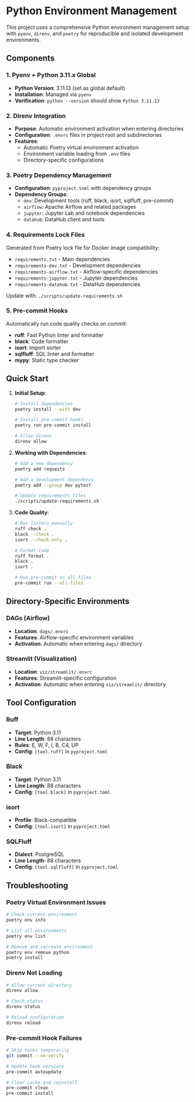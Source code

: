 # Python Environment Management

This project uses a comprehensive Python environment management setup with `pyenv`, `direnv`, and `poetry` for reproducible and isolated development environments.

## Components

### 1. Pyenv + Python 3.11.x Global

- **Python Version**: 3.11.13 (set as global default)
- **Installation**: Managed via `pyenv`
- **Verification**: `python --version` should show `Python 3.11.13`

### 2. Direnv Integration

- **Purpose**: Automatic environment activation when entering directories
- **Configuration**: `.envrc` files in project root and subdirectories
- **Features**:
  - Automatic Poetry virtual environment activation
  - Environment variable loading from `.env` files
  - Directory-specific configurations

### 3. Poetry Dependency Management

- **Configuration**: `pyproject.toml` with dependency groups
- **Dependency Groups**:
  - `dev`: Development tools (ruff, black, isort, sqlfluff, pre-commit)
  - `airflow`: Apache Airflow and related packages
  - `jupyter`: Jupyter Lab and notebook dependencies
  - `datahub`: DataHub client and tools

### 4. Requirements Lock Files

Generated from Poetry lock file for Docker image compatibility:

- `requirements.txt` - Main dependencies
- `requirements-dev.txt` - Development dependencies
- `requirements-airflow.txt` - Airflow-specific dependencies
- `requirements-jupyter.txt` - Jupyter dependencies
- `requirements-datahub.txt` - DataHub dependencies

Update with: `./scripts/update-requirements.sh`

### 5. Pre-commit Hooks

Automatically run code quality checks on commit:

- **ruff**: Fast Python linter and formatter
- **black**: Code formatter
- **isort**: Import sorter
- **sqlfluff**: SQL linter and formatter
- **mypy**: Static type checker

## Quick Start

1. **Initial Setup**:
   ```bash
   # Install dependencies
   poetry install --with dev
   
   # Install pre-commit hooks
   poetry run pre-commit install
   
   # Allow direnv
   direnv allow
   ```

2. **Working with Dependencies**:
   ```bash
   # Add a new dependency
   poetry add requests
   
   # Add a development dependency
   poetry add --group dev pytest
   
   # Update requirements files
   ./scripts/update-requirements.sh
   ```

3. **Code Quality**:
   ```bash
   # Run linters manually
   ruff check .
   black --check .
   isort --check-only .
   
   # Format code
   ruff format .
   black .
   isort .
   
   # Run pre-commit on all files
   pre-commit run --all-files
   ```

## Directory-Specific Environments

### DAGs (Airflow)
- **Location**: `dags/.envrc`
- **Features**: Airflow-specific environment variables
- **Activation**: Automatic when entering `dags/` directory

### Streamlit (Visualization)
- **Location**: `viz/streamlit/.envrc`
- **Features**: Streamlit-specific configuration
- **Activation**: Automatic when entering `viz/streamlit/` directory

## Tool Configuration

### Ruff
- **Target**: Python 3.11
- **Line Length**: 88 characters
- **Rules**: E, W, F, I, B, C4, UP
- **Config**: `[tool.ruff]` in `pyproject.toml`

### Black
- **Target**: Python 3.11
- **Line Length**: 88 characters
- **Config**: `[tool.black]` in `pyproject.toml`

### isort
- **Profile**: Black-compatible
- **Config**: `[tool.isort]` in `pyproject.toml`

### SQLFluff
- **Dialect**: PostgreSQL
- **Line Length**: 88 characters
- **Config**: `[tool.sqlfluff]` in `pyproject.toml`

## Troubleshooting

### Poetry Virtual Environment Issues
```bash
# Check current environment
poetry env info

# List all environments
poetry env list

# Remove and recreate environment
poetry env remove python
poetry install
```

### Direnv Not Loading
```bash
# Allow current directory
direnv allow

# Check status
direnv status

# Reload configuration
direnv reload
```

### Pre-commit Hook Failures
```bash
# Skip hooks temporarily
git commit --no-verify

# Update hook versions
pre-commit autoupdate

# Clear cache and reinstall
pre-commit clean
pre-commit install
```
